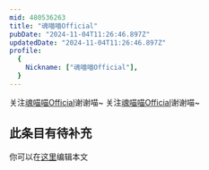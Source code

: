 ```yaml
---
mid: 480536263
title: "魂喵喵Official"
pubDate: "2024-11-04T11:26:46.897Z"
updatedDate: "2024-11-04T11:26:46.897Z"
profile:
  {
    Nickname: ["魂喵喵Official"],
  }
---
```


关注[魂喵喵Official](https://space.bilibili.com/480536263)谢谢喵~ 关注[魂喵喵Official](https://space.bilibili.com/480536263)谢谢喵~

## 此条目有待补充
你可以在[这里](https://github.com/Yuhanawa/VTuber.ICU-Content/edit/master/v/魂喵喵Official/index.md)编辑本文
